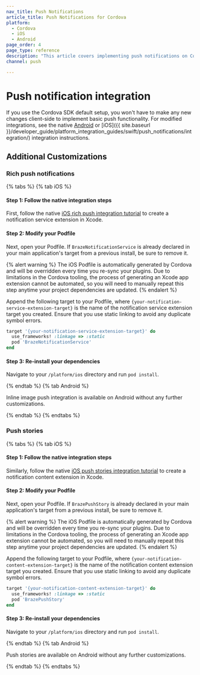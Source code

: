 ```yaml
---
nav_title: Push Notifications
article_title: Push Notifications for Cordova
platform:
  - Cordova
  - iOS
  - Android
page_order: 4
page_type: reference
description: "This article covers implementing push notifications on Cordova."
channel: push

---
```


# Push notification integration

If you use the Cordova SDK default setup, you won't have to make any new changes client-side to implement basic push functionality. For modified integrations, see the native [Android]({{site.baseurl}}/developer_guide/platform_integration_guides/android/push_notifications/integration/standard_integration/) or [iOS]({{ site.baseurl }}/developer_guide/platform_integration_guides/swift/push_notifications/integration/) integration instructions.

## Additional Customizations

### Rich push notifications

{% tabs %}
{% tab iOS %}

#### Step 1: Follow the native integration steps

First, follow the native [iOS rich push integration tutorial](https://braze-inc.github.io/braze-swift-sdk/tutorials/braze/b2-rich-push-notifications) to create a notification service extension in Xcode.

#### Step 2: Modify your Podfile

Next, open your Podfile. If `BrazeNotificationService` is already declared in your main application's target from a previous install, be sure to remove it.

{% alert warning %}
The iOS Podfile is automatically generated by Cordova and will be overridden every time you re-sync your plugins. Due to limitations in the Cordova tooling, the process of generating an Xcode app extension cannot be automated, so you will need to manually repeat this step anytime your project dependencies are updated.
{% endalert %}

Append the following target to your Podfile, where `{your-notification-service-extension-target}` is the name of the notification service extension target you created. Ensure that you use static linking to avoid any duplicate symbol errors.

```ruby
target '{your-notification-service-extension-target}' do
  use_frameworks! :linkage => :static
  pod 'BrazeNotificationService'
end
```

#### Step 3: Re-install your dependencies

Navigate to your `/platform/ios` directory and run `pod install`.

{% endtab %}
{% tab Android %}

Inline image push integration is available on Android without any further customizations.

{% endtab %}
{% endtabs %}

### Push stories

{% tabs %}
{% tab iOS %}

#### Step 1: Follow the native integration steps

Similarly, follow the native [iOS push stories integration tutorial](https://braze-inc.github.io/braze-swift-sdk/tutorials/braze/b3-push-stories) to create a notification content extension in Xcode.

#### Step 2: Modify your Podfile

Next, open your Podfile. If `BrazePushStory` is already declared in your main application's target from a previous install, be sure to remove it.

{% alert warning %}
The iOS Podfile is automatically generated by Cordova and will be overridden every time you re-sync your plugins. Due to limitations in the Cordova tooling, the process of generating an Xcode app extension cannot be automated, so you will need to manually repeat this step anytime your project dependencies are updated.
{% endalert %}

Append the following target to your Podfile, where `{your-notification-content-extension-target}` is the name of the notification content extension target you created. Ensure that you use static linking to avoid any duplicate symbol errors.

```ruby
target '{your-notification-content-extension-target}' do
  use_frameworks! :linkage => :static
  pod 'BrazePushStory'
end
```

#### Step 3: Re-install your dependencies

Navigate to your `/platform/ios` directory and run `pod install`.

{% endtab %}
{% tab Android %}

Push stories are available on Android without any further customizations.

{% endtab %}
{% endtabs %}
